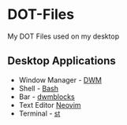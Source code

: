 # DOT-Files
My DOT Files used on my desktop

## Desktop Applications
* Window Manager - [DWM](https://dwm.suckless.org/)
* Shell - [Bash](https://www.gnu.org/software/bash/)
* Bar - [dwmblocks](https://github.com/torrinfail/dwmblocks)
* Text Editor [Neovim](https://neovim.io/)
* Terminal - [st](https://st.suckless.org/)
